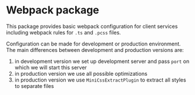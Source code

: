 # Webpack package

This package provides basic webpack configuration for client services including webpack rules for `.ts` and `.pcss` files.

Configuration can be made for development or production environment. The main differences between development and production versions are:

1. in development version we set up development server and pass `port` on which we will start this server
2. in production version we use all possible optimizations
3. in production version we use `MiniCssExtractPlugin` to extract all styles to separate files
